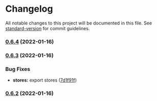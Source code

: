 # Changelog

All notable changes to this project will be documented in this file. See [standard-version](https://github.com/conventional-changelog/standard-version) for commit guidelines.

### [0.6.4](https://github.com/discordextend/discord-oversimplified/compare/v0.6.3...v0.6.4) (2022-01-16)

### [0.6.3](https://github.com/discordextend/discord-oversimplified/compare/v0.6.2...v0.6.3) (2022-01-16)

### Bug Fixes

- **stores:** export stores ([7d1f91f](https://github.com/discordextend/discord-oversimplified/commit/7d1f91f0b28a690f2974da2de6640550953210ee))

### [0.6.2](https://github.com/discordextend/discord-oversimplified/compare/v0.6.1...v0.6.2) (2022-01-16)
